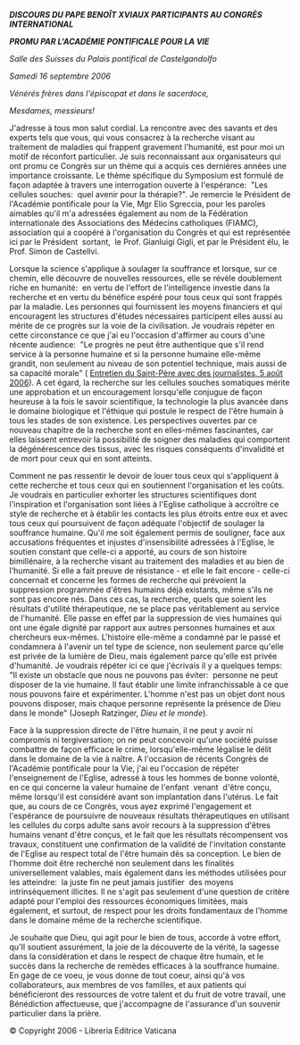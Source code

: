 ***DISCOURS DU PAPE BENOÎT XVI******AUX PARTICIPANTS AU CONGRÈS INTERNATIONAL***

***PROMU PAR L'ACADÉMIE PONTIFICALE POUR LA VIE***

*Salle des Suisses du Palais pontifical de Castelgandolfo*

*Samedi 16 septembre 2006*

*Vénérés frères dans l'épiscopat et dans le sacerdoce,*

*Mesdames, messieurs!*

J'adresse à tous mon salut cordial. La rencontre avec des savants et des experts tels que vous, qui vous consacrez à la recherche visant au traitement de maladies qui frappent gravement l'humanité, est pour moi un motif de réconfort particulier. Je suis reconnaissant aux organisateurs qui ont promu ce Congrès sur un thème qui a acquis ces dernières années une importance croissante. Le thème spécifique du Symposium est formulé de façon adaptée à travers une interrogation ouverte à l'espérance:  "Les cellules souches:  quel avenir pour la thérapie?". Je remercie le Président de l'Académie pontificale pour la Vie, Mgr Elio Sgreccia, pour les paroles aimables qu'il m'a adressées également au nom de la Fédération internationale des Associations des Médecins catholiques (FIAMC), association qui a coopéré à l'organisation du Congrès et qui est représentée ici par le Président  sortant,  le Prof. Gianluigi Gigli, et par le Président élu, le Prof. Simon de Castellvi.

Lorsque la science s'applique à soulager la souffrance et lorsque, sur ce chemin, elle découvre de nouvelles ressources, elle se révèle doublement riche en humanité:  en vertu de l'effort de l'intelligence investie dans la recherche et en vertu du bénéfice espéré pour tous ceux qui sont frappés par la maladie. Les personnes qui fournissent les moyens financiers et qui encouragent les structures d'études nécessaires participent elles aussi au mérite de ce progrès sur la voie de la civilisation. Je voudrais répéter en cette circonstance ce que j'ai eu l'occasion d'affirmer au cours d'une récente audience:  "Le progrès ne peut être authentique que s'il rend service à la personne humaine et si la personne humaine elle-même grandit, non seulement au niveau de son potentiel technique, mais aussi de sa capacité morale" ( [Entretien du Saint-Père avec des journalistes, 5 août 2006](/content/benedict-xvi/fr/speeches/2006/august/documents/hf_ben-xvi_spe_20060805_intervista.html)). A cet égard, la recherche sur les cellules souches somatiques mérite une approbation et un encouragement lorsqu'elle conjugue de façon heureuse à la fois le savoir scientifique, la technologie la plus avancée dans le domaine biologique et l'éthique qui postule le respect de l'être humain à tous les stades de son existence. Les perspectives ouvertes par ce nouveau chapitre de la recherche sont en elles-mêmes fascinantes, car elles laissent entrevoir la possibilité de soigner des maladies qui comportent la dégénérescence des tissus, avec les risques conséquents d'invalidité et de mort pour ceux qui en sont atteints.

Comment ne pas ressentir le devoir de louer tous ceux qui s'appliquent à cette recherche et tous ceux qui en soutiennent l'organisation et les coûts. Je voudrais en particulier exhorter les structures scientifiques dont l'inspiration et l'organisation sont liées à l'Eglise catholique à accroître ce style de recherche et à établir les contacts les plus étroits entre eux et avec tous ceux qui poursuivent de façon adéquate l'objectif de soulager la souffrance humaine. Qu'il me soit également permis de souligner, face aux accusations fréquentes et injustes d'insensibilité adressées à l'Eglise, le soutien constant que celle-ci a apporté, au cours de son histoire bimillénaire, à la recherche visant au traitement des maladies et au bien de l'humanité. Si elle a fait preuve de résistance - et elle le fait encore - celle-ci concernait et concerne les formes de recherche qui prévoient la suppression programmée d'êtres humains déjà existants, même s'ils ne sont pas encore nés. Dans ces cas, la recherche, quels que soient les résultats d'utilité thérapeutique, ne se place pas véritablement au service de l'humanité. Elle passe en effet par la suppression de vies humaines qui ont une égale dignité par rapport aux autres personnes humaines et aux chercheurs eux-mêmes. L'histoire elle-même a condamné par le passé et condamnera à l'avenir un tel type de science, non seulement parce qu'elle est privée de la lumière de Dieu, mais également parce qu'elle est privée d'humanité. Je voudrais répéter ici ce que j'écrivais il y a quelques temps:  "Il existe un obstacle que nous ne pouvons pas éviter:  personne ne peut disposer de la vie humaine. Il faut établir une limite infranchissable à ce que nous pouvons faire et expérimenter. L'homme n'est pas un objet dont nous pouvons disposer, mais chaque personne représente la présence de Dieu dans le monde" (Joseph Ratzinger, *Dieu et le monde*).

Face à la suppression directe de l'être humain, il ne peut y avoir ni compromis ni tergiversation; on ne peut concevoir qu'une société puisse combattre de façon efficace le crime, lorsqu'elle-même légalise le délit dans le domaine de la vie à naître. A l'occasion de récents Congrès de l'Académie pontificale pour la Vie, j'ai eu l'occasion de répéter l'enseignement de l'Eglise, adressé à tous les hommes de bonne volonté, en ce qui concerne la valeur humaine de l'enfant  venant  d'être conçu, même lorsqu'il est considéré avant son implantation dans l'utérus. Le fait que, au cours de ce Congrès, vous ayez exprimé l'engagement et l'espérance de poursuivre de nouveaux résultats thérapeutiques en utilisant les cellules du corps adulte sans avoir recours à la suppression d'êtres humains venant d'être conçus, et le fait que les résultats récompensent vos travaux, constituent une confirmation de la validité de l'invitation constante de l'Eglise au respect total de l'être humain dès sa conception. Le bien de l'homme doit être recherché non seulement dans les finalités universellement valables, mais également dans les méthodes utilisées pour les atteindre:  la juste fin ne peut jamais justifier  des moyens intrinsèquement illicites. Il ne s'agit pas seulement d'une question de critère adapté pour l'emploi des ressources économiques limitées, mais également, et surtout, de respect pour les droits fondamentaux de l'homme dans le domaine même de la recherche scientifique.

Je souhaite que Dieu, qui agit pour le bien de tous, accorde à votre effort, qu'Il soutient assurément, la joie de la découverte de la vérité, la sagesse dans la considération et dans le respect de chaque être humain, et le succès dans la recherche de remèdes efficaces à la souffrance humaine. En gage de ce voeu, je vous donne de tout coeur, ainsi qu'à vos collaborateurs, aux membres de vos familles, et aux patients qui bénéficieront des ressources de votre talent et du fruit de votre travail, une Bénédiction affectueuse, que j'accompagne de l'assurance d'un souvenir particulier dans la prière.

© Copyright 2006 - Libreria Editrice Vaticana